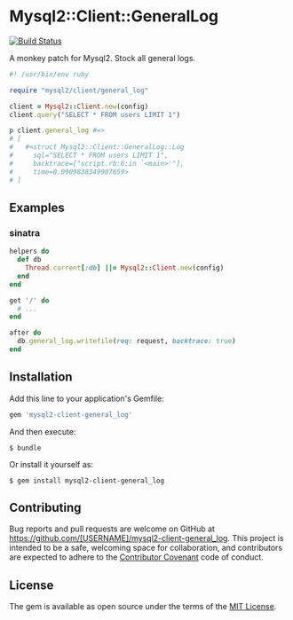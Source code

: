 Mysql2::Client::GeneralLog
===

[![Build Status](https://travis-ci.org/ksss/mysql2-client-general_log.svg?branch=v0.1.0)](https://travis-ci.org/ksss/mysql2-client-general_log)

A monkey patch for Mysql2.
Stock all general logs.

```ruby
#! /usr/bin/env ruby

require "mysql2/client/general_log"

client = Mysql2::Client.new(config)
client.query("SELECT * FROM users LIMIT 1")

p client.general_log #=>
# [
#   #<struct Mysql2::Client::GeneralLog::Log
#     sql="SELECT * FROM users LIMIT 1",
#     backtrace=["script.rb:6:in `<main>'"],
#     time=0.0909838349907659>
# ]
```

## Examples

### sinatra

```ruby
helpers do
  def db
    Thread.current[:db] ||= Mysql2::Client.new(config)
  end
end

get '/' do
  # ...
end

after do
  db.general_log.writefile(req: request, backtrace: true)
end
```

## Installation

Add this line to your application's Gemfile:

```ruby
gem 'mysql2-client-general_log'
```

And then execute:

    $ bundle

Or install it yourself as:

    $ gem install mysql2-client-general_log

## Contributing

Bug reports and pull requests are welcome on GitHub at https://github.com/[USERNAME]/mysql2-client-general_log. This project is intended to be a safe, welcoming space for collaboration, and contributors are expected to adhere to the [Contributor Covenant](contributor-covenant.org) code of conduct.

## License

The gem is available as open source under the terms of the [MIT License](http://opensource.org/licenses/MIT).
